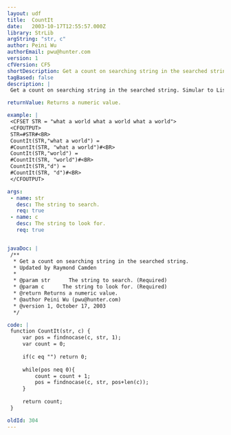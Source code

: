 ```yaml
---
layout: udf
title:  CountIt
date:   2003-10-17T12:55:57.000Z
library: StrLib
argString: "str, c"
author: Peini Wu
authorEmail: pwu@hunter.com
version: 1
cfVersion: CF5
shortDescription: Get a count on searching string in the searched string.
tagBased: false
description: |
 Get a count on searching string in the searched string. Simular to ListLen, however this UDF accepts a string, not a single character, as a delimiter.

returnValue: Returns a numeric value.

example: |
 <CFSET STR = "what a world what a world what a world">
 <CFOUTPUT>
 STR=#STR#<BR>
 CountIt(STR,"what a world") = 
 #CountIt(STR, "what a world")#<BR>
 CountIt(STR,"world") = 
 #CountIt(STR, "world")#<BR>
 CountIt(STR,"d") = 
 #CountIt(STR, "d")#<BR>
 </CFOUTPUT>

args:
 - name: str
   desc: The string to search.
   req: true
 - name: c
   desc: The string to look for.
   req: true


javaDoc: |
 /**
  * Get a count on searching string in the searched string.
  * Updated by Raymond Camden
  * 
  * @param str      The string to search. (Required)
  * @param c      The string to look for. (Required)
  * @return Returns a numeric value. 
  * @author Peini Wu (pwu@hunter.com) 
  * @version 1, October 17, 2003 
  */

code: |
 function CountIt(str, c) {
     var pos = findnocase(c, str, 1);
     var count = 0;
 
     if(c eq "") return 0;
     
     while(pos neq 0){
         count = count + 1;
         pos = findnocase(c, str, pos+len(c));
     }
     
     return count;
 }

oldId: 304
---
```


